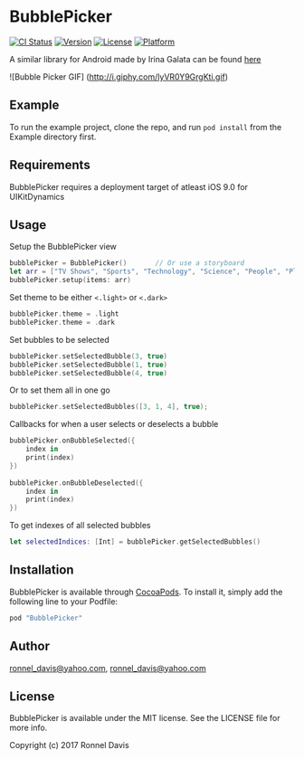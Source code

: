 # BubblePicker

[![CI Status](http://img.shields.io/travis/ronnel_davis@yahoo.com/BubblePicker.svg?style=flat)](https://travis-ci.org/ronnel_davis@yahoo.com/BubblePicker)
[![Version](https://img.shields.io/cocoapods/v/BubblePicker.svg?style=flat)](http://cocoapods.org/pods/BubblePicker)
[![License](https://img.shields.io/cocoapods/l/BubblePicker.svg?style=flat)](http://cocoapods.org/pods/BubblePicker)
[![Platform](https://img.shields.io/cocoapods/p/BubblePicker.svg?style=flat)](http://cocoapods.org/pods/BubblePicker)

A similar library for Android made by Irina Galata can be found [here](https://github.com/igalata/Bubble-Picker)

![Bubble Picker GIF]
(http://i.giphy.com/lyVR0Y9GrgKti.gif)

## Example

To run the example project, clone the repo, and run `pod install` from the Example directory first.

## Requirements

BubblePicker requires a deployment target of atleast iOS 9.0 for UIKitDynamics

## Usage

Setup the BubblePicker view

```Swift 
bubblePicker = BubblePicker()       // Or use a storyboard
let arr = ["TV Shows", "Sports", "Technology", "Science", "People", "Places", "Music", "Photography"]
bubblePicker.setup(items: arr)
```

Set theme to be either `<.light>` or `<.dark>`

```Swift
bubblePicker.theme = .light
bubblePicker.theme = .dark
```

Set bubbles to be selected

```Swift 
bubblePicker.setSelectedBubble(3, true)
bubblePicker.setSelectedBubble(1, true) 
bubblePicker.setSelectedBubble(4, true)
```

Or to set them all in one go

```Swift 
bubblePicker.setSelectedBubbles([3, 1, 4], true);
```

Callbacks for when a user selects or deselects a bubble

```Swift
bubblePicker.onBubbleSelected({
    index in
    print(index)
})
  
bubblePicker.onBubbleDeselected({
    index in
    print(index)
})
```

To get indexes of all selected bubbles

```Swift
let selectedIndices: [Int] = bubblePicker.getSelectedBubbles()
```

## Installation

BubblePicker is available through [CocoaPods](http://cocoapods.org). To install
it, simply add the following line to your Podfile:

```ruby
pod "BubblePicker"
```

## Author

ronnel_davis@yahoo.com, ronnel_davis@yahoo.com

## License

BubblePicker is available under the MIT license. See the LICENSE file for more info.

Copyright (c) 2017 Ronnel Davis
